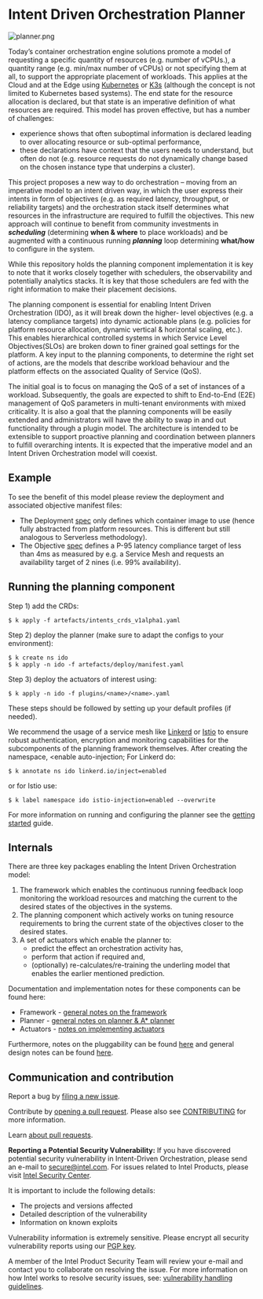 

# Intent Driven Orchestration Planner

![planner.png](planner.png)

Today’s container orchestration engine solutions promote a model of requesting a specific quantity of resources (e.g.
number of vCPUs.), a quantity range (e.g. min/max number of vCPUs) or not specifying them at all, to support the
appropriate placement of workloads. This applies at the Cloud and at the Edge using [Kubernetes](https://kubernetes.io/)
or [K3s](https://k3s.io/) (although the concept is not limited to Kubernetes based systems). The end state for the
resource allocation is declared, but that state is an imperative definition of what resources are required. This model
has proven effective, but has a number of challenges:

* experience shows that often suboptimal information is declared leading to over allocating resource or sub-optimal
  performance,
* these declarations have context that the users needs to understand, but often do not (e.g. resource requests do not
  dynamically change based on the chosen instance type that underpins a cluster).

This project proposes a new way to do orchestration – moving from an imperative model to an intent driven way, in which
the user express their intents in form of objectives (e.g. as required latency, throughput, or reliability targets) and
the orchestration stack itself determines what resources in the infrastructure are required to fulfill the objectives.
This new approach will continue to benefit from community investments in  _**scheduling**_ (determining **when & where**
to place workloads) and be augmented with a continuous running **_planning_** loop determining **what/how** to configure
in the system.

While this repository holds the planning component implementation it is key to note that it works closely together with
schedulers, the observability and potentially analytics stacks. It is key that those schedulers are fed with the right
information to make their placement decisions.

The planning component is essential for enabling Intent Driven Orchestration (IDO), as it will break down the higher-
level objectives (e.g. a latency compliance targets) into dynamic actionable plans (e.g. policies for platform resource
allocation, dynamic vertical & horizontal scaling, etc.). This enables hierarchical controlled systems in which Service
Level Objectives(SLOs) are broken down to finer grained goal settings for the platform. A key input to the planning
components, to determine the right set of actions, are the models that describe workload behaviour and the platform
effects on the associated Quality of Service (QoS).

The initial goal is to focus on managing the QoS of a set of instances of a workload. Subsequently, the goals are 
expected to shift to End-to-End (E2E) management of QoS parameters in multi-tenant environments with mixed criticality.
It is also a goal that the planning components will be easily extended and administrators will have the ability to swap 
in and out functionality through a plugin model. The architecture is intended to be extensible to support  proactive 
planning and coordination between planners to fulfill overarching intents. It is expected that the imperative model and
an Intent Driven Orchestration model will coexist.

## Example

To see the benefit of this model please review the deployment and associated objective manifest files:

* The Deployment [spec](artefacts/examples/example_deployment.yaml) only defines which container image to use (hence
  fully abstracted from platform resources. This is different but still analogous to Serverless methodology).
* The Objective [spec](artefacts/examples/example_intent.yaml) defines a P-95 latency compliance target of less than
  4ms as measured by e.g. a Service Mesh and requests an availability target of 2 nines (i.e. 99% availability).

## Running the planning component

Step 1) add the CRDs:

    $ k apply -f artefacts/intents_crds_v1alpha1.yaml

Step 2) deploy the planner (make sure to adapt the configs to your environment):

    $ k create ns ido
    $ k apply -n ido -f artefacts/deploy/manifest.yaml

Step 3) deploy the actuators of interest using:

    $ k apply -n ido -f plugins/<name>/<name>.yaml

These steps should be followed by setting up your default profiles (if needed).

We recommend the usage of a service mesh like [Linkerd](https://linkerd.io/) or [Istio](https://istio.io/) to ensure 
robust authentication, encryption and monitoring capabilities for the subcomponents of the planning framework 
themselves. After creating the namespace, <enable auto-injection; For Linkerd do:

    $ k annotate ns ido linkerd.io/inject=enabled

or for Istio use:

    $ k label namespace ido istio-injection=enabled --overwrite

For more information on running and configuring the planner see the [getting started](docs/getting_started.md) guide.

## Internals

There are three key packages enabling the Intent Driven Orchestration model:

1. The framework which enables the continuous running feedback loop monitoring the workload resources and matching the
   current to the desired states of the objectives in the systems.
2. The planning component which actively works on tuning resource requirements to bring the current state of the
   objectives closer to the desired states.
3. A set of actuators which enable the planner to:
    * predict the effect an orchestration activity has,
    * perform that action if required and,
    * (optionally) re-calculates/re-training the underling model that enables the earlier mentioned prediction.

Documentation and implementation notes for these components can be found here:

* Framework - [general notes on the framework](docs/framework.md)
* Planner - [general notes on planner & A* planner](docs/planner.md)
* Actuators - [notes on implementing actuators](docs/actuators.md)

Furthermore, notes on the pluggability can be found [here](docs/pluggability.md) and general design notes can be
found [here](docs/design_doc.md).

## Communication and contribution

Report a bug by [filing a new issue](https://github.com/intel/Intent-Driven-Orchestration/issues).

Contribute by [opening a pull request](https://github.com/intel/Intent-Driven-Orchestration/pulls). Please also see
[CONTRIBUTING](CONTRIBUTING.md) for more information.

Learn [about pull requests](https://help.github.com/articles/using-pull-requests/).

**Reporting a Potential Security Vulnerability:** If you have discovered potential security vulnerability in
Intent-Driven Orchestration, please send an e-mail to secure@intel.com. For issues related to Intel Products, please
visit [Intel Security Center](https://security-center.intel.com).

It is important to include the following details:

* The projects and versions affected
* Detailed description of the vulnerability
* Information on known exploits

Vulnerability information is extremely sensitive. Please encrypt all security vulnerability reports using our
[PGP key](https://www.intel.com/content/www/us/en/security-center/pgp-public-key.html).

A member of the Intel Product Security Team will review your e-mail and contact you to collaborate on resolving the
issue. For more information on how Intel works to resolve security issues, see:
[vulnerability handling guidelines](https://www.intel.com/content/www/us/en/security-center/vulnerability-handling-guidelines.html).
